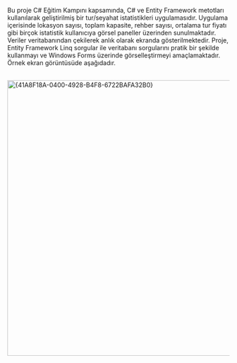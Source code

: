 Bu proje C# Eğitim Kampını kapsamında, C# ve Entity Framework metotları kullanılarak geliştirilmiş bir tur/seyahat istatistikleri uygulamasıdır. Uygulama içerisinde lokasyon sayısı, toplam kapasite, rehber sayısı, ortalama tur fiyatı gibi birçok istatistik kullanıcıya görsel paneller üzerinden sunulmaktadır. Veriler veritabanından çekilerek anlık olarak ekranda gösterilmektedir. Proje, Entity Framework Linq sorgular ile veritabanı sorgularını pratik bir şekilde kullanmayı ve Windows Forms üzerinde görselleştirmeyi amaçlamaktadır. Örnek ekran görüntüsüde aşağıdadır.
<br>
<br>

<img width="874" height="623" alt="{41A8F18A-0400-4928-B4F8-6722BAFA32B0}" src="https://github.com/user-attachments/assets/e636fd76-6428-49ad-8f78-e2ba6064090a" />
